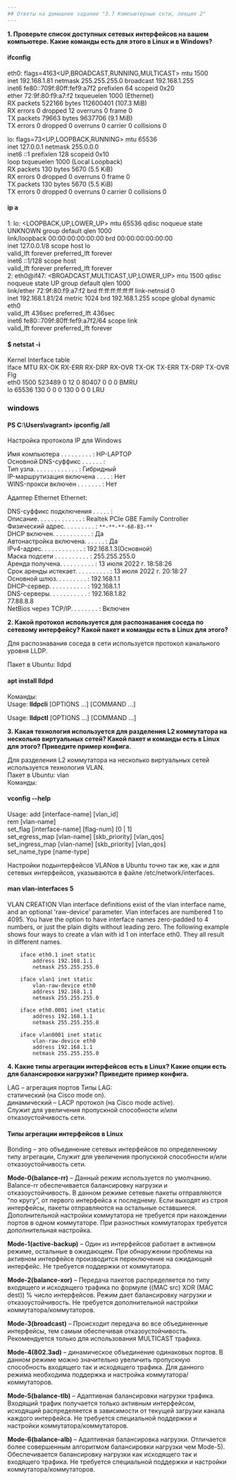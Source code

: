 ```yaml
---
## Ответы на домашнее задание "3.7 Компьютерные сети, лекция 2" 
---
```

                    
<strong>1. Проверьте список доступных сетевых интерфейсов на вашем компьютере. Какие команды есть для этого в Linux и в Windows?</strong>

#### ifconfig   
eth0: flags=4163<UP,BROADCAST,RUNNING,MULTICAST>  mtu 1500    
        inet 192.168.1.81  netmask 255.255.255.0  broadcast 192.168.1.255   
        inet6 fe80::709f:80ff:fef9:a7f2  prefixlen 64  scopeid 0x20<link>   
        ether 72:9f:80:f9:a7:f2  txqueuelen 1000  (Ethernet)    
        RX packets 522166  bytes 112600401 (107.3 MiB)    
        RX errors 0  dropped 12  overruns 0  frame 0    
        TX packets 79663  bytes 9637706 (9.1 MiB)   
        TX errors 0  dropped 0 overruns 0  carrier 0  collisions 0    
    
lo: flags=73<UP,LOOPBACK,RUNNING>  mtu 65536    
        inet 127.0.0.1  netmask 255.0.0.0   
        inet6 ::1  prefixlen 128  scopeid 0x10<host>    
        loop  txqueuelen 1000  (Local Loopback)   
        RX packets 130  bytes 5670 (5.5 KiB)    
        RX errors 0  dropped 0  overruns 0  frame 0   
        TX packets 130  bytes 5670 (5.5 KiB)    
        TX errors 0  dropped 0 overruns 0  carrier 0  collisions 0    
  
#### ip a   
1: lo: <LOOPBACK,UP,LOWER_UP> mtu 65536 qdisc noqueue state UNKNOWN group default qlen 1000   
    link/loopback 00:00:00:00:00:00 brd 00:00:00:00:00:00   
    inet 127.0.0.1/8 scope host lo    
       valid_lft forever preferred_lft forever    
    inet6 ::1/128 scope host    
       valid_lft forever preferred_lft forever    
2: eth0@if47: <BROADCAST,MULTICAST,UP,LOWER_UP> mtu 1500 qdisc noqueue state UP group default qlen 1000   
    link/ether 72:9f:80:f9:a7:f2 brd ff:ff:ff:ff:ff:ff link-netnsid 0   
    inet 192.168.1.81/24 metric 1024 brd 192.168.1.255 scope global dynamic eth0    
       valid_lft 436sec preferred_lft 436sec    
    inet6 fe80::709f:80ff:fef9:a7f2/64 scope link   
       valid_lft forever preferred_lft forever    

#### $ netstat -i 
Kernel Interface table    
Iface             MTU    RX-OK RX-ERR RX-DRP RX-OVR    TX-OK TX-ERR TX-DRP TX-OVR Flg   
eth0             1500   523489      0     12 0         80407      0      0      0 BMRU    
lo              65536      130      0      0 0           130      0      0      0 LRU   
  
### windows   
#### PS C:\Users\vagrant> ipconfig /all   

Настройка протокола IP для Windows    

   Имя компьютера  . . . . . . . . . : HP-LAPTOP    
   Основной DNS-суффикс  . . . . . . :    
   Тип узла. . . . . . . . . . . . . : Гибридный    
   IP-маршрутизация включена . . . . : Нет    
   WINS-прокси включен . . . . . . . : Нет    
    
Адаптер Ethernet Ethernet:    
    
   DNS-суффикс подключения . . . . . :    
   Описание. . . . . . . . . . . . . : Realtek PCIe GBE Family Controller   
   Физический адрес. . . . . . . . . : `**-**-**-68-B3-**`    
   DHCP включен. . . . . . . . . . . : Да   
   Автонастройка включена. . . . . . : Да   
   IPv4-адрес. . . . . . . . . . . . : 192.168.1.3(Основной)    
   Маска подсети . . . . . . . . . . : 255.255.255.0    
   Аренда получена. . . . . . . . . . : 13 июля 2022 г. 18:58:26    
   Срок аренды истекает. . . . . . . . . . : 13 июля 2022 г. 20:18:27   
   Основной шлюз. . . . . . . . . : 192.168.1.1   
   DHCP-сервер. . . . . . . . . . . : 192.168.1.1   
   DNS-серверы. . . . . . . . . . . : 192.168.1.82    
                                       77.88.8.8    
   NetBios через TCP/IP. . . . . . . . : Включен    


<strong>2. Какой протокол используется для распознавания соседа по сетевому интерфейсу? Какой пакет и команды есть в Linux для этого?</strong>  
    
Для распознавания соседа в сети используется протокол канального уровня LLDP.   

Пакет в Ubuntu: lldpd     
#### apt install lldpd      
Команды:      
Usage:   **lldpcli** [OPTIONS ...] [COMMAND ...]    
    
Usage:   **lldpctl** [OPTIONS ...] [COMMAND ...]       

<strong>3. Какая технология используется для разделения L2 коммутатора на несколько виртуальных сетей? Какой пакет и команды есть в Linux для этого? Приведите пример конфига.</strong>   
  
Для разделения L2 коммутатора на несколько виртуальных сетей используется технология VLAN.    
Пакет в Ubuntu: vlan    
Команды:    
#### vconfig --help   

Usage: add             [interface-name] [vlan_id]   
       rem             [vlan-name]    
       set_flag        [interface-name] [flag-num]       [0 | 1]    
       set_egress_map  [vlan-name]      [skb_priority]   [vlan_qos]   
       set_ingress_map [vlan-name]      [skb_priority]   [vlan_qos]   
       set_name_type   [name-type]    
    
Настройки подынтерфейсов VLANов в Ubuntu точно так же, как и для сетевых интерфейсов, указываются в файле /etc/network/interfaces.    

#### man vlan-interfaces 5    
VLAN CREATION 
Vlan  interface  definitions  exist of the vlan interface name, and an optional 'raw-device' parameter.  Vlan interfaces are numbered 1 to 4095. You have the option to have interface names zero-padded to 4 numbers, or just the plain digits without leading zero.  The following example shows four ways to create a vlan with id 1 on interface eth0.  They all result in different names.   

        iface eth0.1 inet static    
            address 192.168.1.1   
            netmask 255.255.255.0   
    
        iface vlan1 inet static   
            vlan-raw-device eth0    
            address 192.168.1.1   
            netmask 255.255.255.0   
    
        iface eth0.0001 inet static   
            address 192.168.1.1   
            netmask 255.255.255.0   
    
        iface vlan0001 inet static    
            vlan-raw-device eth0    
            address 192.168.1.1   
            netmask 255.255.255.0   

<strong>4. Какие типы агрегации интерфейсов есть в Linux? Какие опции есть для балансировки нагрузки? Приведите пример конфига.</strong>

LAG – агрегация портов
Типы LAG:   
статический (на Cisco mode on).   
динамический – LACP протокол (на Cisco mode active).    
Служит для увеличения пропускной способности и/или отказоустойчивость сети.   
    
#### Типы агрегации интерфейсов в Linux   
Bonding – это объединение сетевых интерфейсов по определенному типу агрегации, Служит для увеличения пропускной способности и/или отказоустойчивость сети.    

**Mode-0(balance-rr)** – Данный режим используется по умолчанию. Balance-rr обеспечивается балансировку нагрузки и отказоустойчивость. В данном режиме сетевые пакеты отправляются “по кругу”, от первого интерфейса к последнему. Если выходят из строя интерфейсы, пакеты отправляются на остальные оставшиеся. Дополнительной настройки коммутатора не требуется при нахождении портов в одном коммутаторе. При разностных коммутаторах требуется дополнительная настройка.    

**Mode-1(active-backup)** – Один из интерфейсов работает в активном режиме, остальные в ожидающем. При обнаружении проблемы на активном интерфейсе производится переключение на ожидающий интерфейс. Не требуется поддержки от коммутатора.   

**Mode-2(balance-xor)** – Передача пакетов распределяется по типу входящего и исходящего трафика по формуле ((MAC src) XOR (MAC dest)) % число интерфейсов. Режим дает балансировку нагрузки и отказоустойчивость. Не требуется дополнительной настройки коммутатора/коммутаторов.    

**Mode-3(broadcast)** – Происходит передача во все объединенные интерфейсы, тем самым обеспечивая отказоустойчивость. Рекомендуется только для использования MULTICAST трафика.   

**Mode-4(802.3ad)** – динамическое объединение одинаковых портов. В данном режиме можно значительно увеличить пропускную способность входящего так и исходящего трафика. Для данного режима необходима поддержка и настройка коммутатора/коммутаторов.    

**Mode-5(balance-tlb)** – Адаптивная балансировки нагрузки трафика. Входящий трафик получается только активным интерфейсом, исходящий распределяется в зависимости от текущей загрузки канала каждого интерфейса. Не требуется специальной поддержки и настройки коммутатора/коммутаторов.    

**Mode-6(balance-alb)** – Адаптивная балансировка нагрузки. Отличается более совершенным алгоритмом балансировки нагрузки чем Mode-5). Обеспечивается балансировку нагрузки как исходящего так и входящего трафика. Не требуется специальной поддержки и настройки коммутатора/коммутаторов.       
  
 

